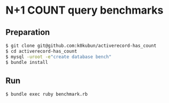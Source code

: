 # N+1 COUNT query benchmarks

## Preparation

```bash
$ git clone git@github.com:k0kubun/activerecord-has_count
$ cd activerecord-has_count
$ mysql -uroot -e"create database bench"
$ bundle install
```

## Run

```bash
$ bundle exec ruby benchmark.rb
```
